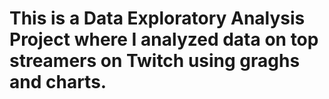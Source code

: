 # This is a Data Exploratory Analysis Project where I analyzed data on top streamers on Twitch using graghs and charts.

